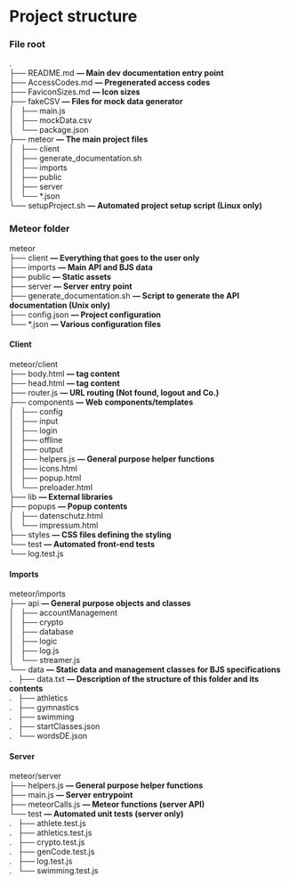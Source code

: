 # Project structure
### File root
.  
├── README.md **— Main dev documentation entry point**  
├── AccessCodes.md **— Pregenerated access codes**  
├── FaviconSizes.md **— Icon sizes**  
├── fakeCSV **— Files for mock data generator**  
│   ├── main.js  
│   ├── mockData.csv  
│   └── package.json  
├── meteor **— The main project files**  
│   ├── client  
│   ├── generate_documentation.sh  
│   ├── imports  
│   ├── public  
│   ├── server  
│   └── \*.json    
└── setupProject.sh **— Automated project setup script (Linux only)**

### Meteor folder
meteor  
├── client **— Everything that goes to the user only**  
├── imports **— Main API and BJS data**   
├── public **— Static assets**  
├── server **— Server entry point**  
├── generate_documentation.sh  **— Script to generate the API documentation (Unix only)**  
├── config.json **— Project configuration**   
└── \*.json **— Various configuration files**  

#### Client
meteor/client  
├── body.html **— <body> tag content**  
├── head.html **— <head> tag content**  
├── router.js **— URL routing (Not found, logout and Co.)**  
├── components **— Web components/templates**  
│   ├── config  
│   ├── input  
│   ├── login  
│   ├── offline  
│   ├── output  
│   ├── helpers.js **— General purpose helper functions**  
│   ├── icons.html  
│   ├── popup.html  
│   └── preloader.html  
├── lib **— External libraries**  
├── popups **— Popup contents**  
│   ├── datenschutz.html  
│   └── impressum.html  
├── styles **— CSS files defining the styling**  
└── test **— Automated front-end tests**  
    └── log.test.js  
    
#### Imports
meteor/imports  
├── api **— General purpose objects and classes**  
│   ├── accountManagement  
│   ├── crypto  
│   ├── database  
│   ├── logic  
│   ├── log.js  
│   └── streamer.js  
└── data **— Static data and management classes for BJS specifications**  
.   ├── data.txt **— Description of the structure of this folder and its contents**  
.   ├── athletics  
.   ├── gymnastics  
.   ├── swimming  
.   ├── startClasses.json  
.   └── wordsDE.json  

#### Server
meteor/server  
├── helpers.js **— General purpose helper functions**  
├── main.js **— Server entrypoint**  
├── meteorCalls.js **— Meteor functions (server API)**  
└── test **— Automated unit tests (server only)**  
.   ├── athlete.test.js  
.   ├── athletics.test.js  
.   ├── crypto.test.js  
.   ├── genCode.test.js  
.   ├── log.test.js  
.   └── swimming.test.js  
